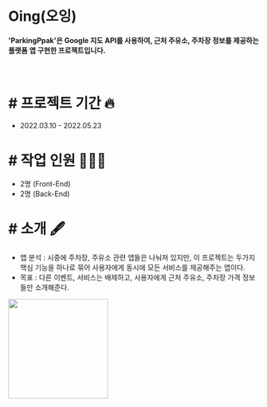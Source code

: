 # Oing(오잉)

#### 'ParkingPpak'은 Google 지도 API를 사용하여, 근처 주유소, 주차장 정보를 제공하는 플랫폼 앱 구현한 프로젝트입니다.
<br>

# # 프로젝트 기간 🔥

- 2022.03.10 - 2022.05.23

# # 작업 인원 🧑🏻‍💻

- 2명 (Front-End)
- 2명 (Back-End)

# # 소개 🖋

- 앱 분석 : 시중에 주차장, 주유소 관련 앱들은 나눠져 있지만, 이 프로젝트는 두가지 핵심 기능을 하나로 묶어 사용자에게 동시에 모든 서비스를 제공해주는 앱이다.
- 목표 : 다른 이벤트, 서비스는 배제하고, 사용자에게 근처 주유소, 주차장 가격 정보들만 소개해준다. 
        
<div>
<img src="https://user-images.githubusercontent.com/68217675/209515669-52c42105-0d1d-4a7b-86e0-3964edebe9d0.mov" width="200"></img>
</div>


